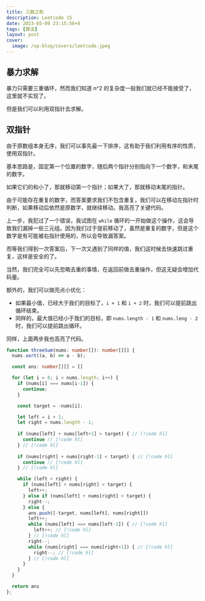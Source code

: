 ```yaml
---
title: 三数之和
description: Leetcode 15
date: 2023-05-09 23:15:56+8
tags: [算法]
layout: post
cover:
  image: /vp-blog/covers/leetcode.jpeg
---
```


## 暴力求解

暴力只需要三重循环，然而我们知道 n^2 的复杂度一般我们就已经不能接受了，这里就不实现了。

但是我们可以利用双指针去求解。


## 双指针

由于原数组本身无序，我们可以事先最一下排序，这有助于我们利用有序的性质，使用双指针。

基本思路是，固定第一个位置的数字，随后两个指针分别指向下一个数字，和末尾的数字。

如果它们的和小了，那就移动第一个指针；如果大了，那就移动末尾的指针。

由于可能存在重复的数字，而答案要求我们不包含重复，我们可以在移动左指针时判断，如果移动后依然是原数字，就继续移动。我高亮了关键代码。

上一步，我犯过了一个错误，我试图在 `while` 循环的一开始做这个操作，这会导致我们漏掉一些三元组。因为我们过于提前移动了，虽然是重复的数字，但是这个数字是有可能被右指针使用的，所以会导致漏答案。

而等我们得到一次答案后，下一次又遇到了同样的值，我们这时候去快速跳过重复，这样是安全的了。

当然，我们完全可以先忽略去重的事情，在返回前做去重操作，但这无疑会增加代码量。

额外的，我们可以做亮点小优化：

- 如果最小值，已经大于我们的目标了，`i + 1` 和 `i + 2` 时，我们可以提前跳出循环结束。
- 同样的，最大值已经小于我们的目标，即 `nums.length - 1` 和 `nums.leng - 2` 时，我们可以提前跳出循环。

同样，上面两步我也高亮了代码。

```typescript
function threeSum(nums: number[]): number[][] {
  nums.sort((a, b) => a - b);

  const ans: number[][] = []

  for (let i = 0; i < nums.length; i++) {
    if (nums[i] === nums[i-1]) {
      continue;
    }

    const target = -nums[i];

    let left = i + 1;
    let right = nums.length - 1;
    
    if (nums[left] + nums[left+1] > target) { // [!code hl]
      continue // [!code hl]
    } // [!code hl]
    
    if (nums[right] + nums[right-1] < target) { // [!code hl]
      continue // [!code hl]
    } // [!code hl]

    while (left < right) {
      if (nums[left] + nums[right] < target) {
        left++;
      } else if (nums[left] + nums[right] > target) {
        right--;
      } else {
        ans.push([-target, nums[left], nums[right]])
        left++;
        while (nums[left] === nums[left-1]) { // [!code hl]
          left++; // [!code hl]
        } // [!code hl]
        right--;
        while (nums[right] === nums[right+1]) { // [!code hl]
          right--; // [!code hl]
        } // [!code hl]
      }
    }
  }

  return ans
};
```
